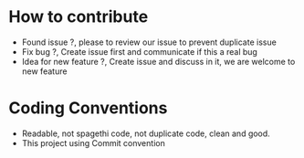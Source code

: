 # How to contribute

- Found issue ?, please to review our issue to prevent duplicate issue
- Fix bug ?, Create issue first and communicate if this a real bug
- Idea for new feature ?, Create issue and discuss in it, we are welcome to new feature

# Coding Conventions

- Readable, not spagethi code, not duplicate code, clean and good.
- This project using Commit convention
